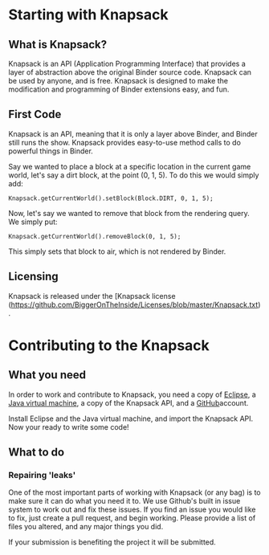 # Starting with Knapsack

## What is Knapsack?

  Knapsack is an API (Application Programming Interface) that provides a layer of abstraction above the original Binder source code. Knapsack can be used by anyone, and is free. Knapsack is designed to make the modification and programming of Binder extensions easy, and fun.

## First Code

  Knapsack is an API, meaning that it is only a layer above Binder, and Binder still runs the show. Knapsack provides easy-to-use method calls to do powerful things in Binder.

  Say we wanted to place a block at a specific location in the current game world, let's say a dirt block, at the point (0, 1, 5). To do this we would simply add:

    Knapsack.getCurrentWorld().setBlock(Block.DIRT, 0, 1, 5);

  Now, let's say we wanted to remove that block from the rendering query. We simply put:
   
    Knapsack.getCurrentWorld().removeBlock(0, 1, 5);

  This simply sets that block to air, which is not rendered by Binder.

## Licensing

  Knapsack is released under the [Knapsack license (https://github.com/BiggerOnTheInside/Licenses/blob/master/Knapsack.txt).

# Contributing to the Knapsack

## What you need

  In order to work and contribute to Knapsack, you need a copy of [Eclipse](eclipse.org), a [Java virtual machine](java.com), a copy of the Knapsack API, and a [GitHub](github.com)account. 

  Install Eclipse and the Java virtual machine, and import the Knapsack API. Now your ready to write some code!

## What to do

### Repairing 'leaks'

  One of the most important parts of working with Knapsack (or any bag) is to make sure it can do what you need it to. We use Github's built in issue system to work out and fix these issues. If you find an issue you would like to fix, just create a pull request, and begin working. Please provide a list of files you altered, and any major things you did. 

  If your submission is benefiting the project it will be submitted.